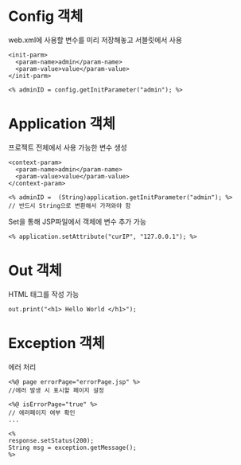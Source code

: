# Config 객체

web.xml에 사용할 변수를 미리 저장해놓고 서블릿에서 사용

```
<init-parm>
  <param-name>admin</param-name>
  <param-value>value</param-value>
</init-parm>
```

```
<% adminID = config.getInitParameter("admin"); %>
```

# Application 객체

프로젝트 전체에서 사용 가능한 변수 생성

```
<context-param>
  <param-name>admin</param-name>
  <param-value>value</param-value>
</context-param>
```

```
<% adminID =  (String)application.getInitParameter("admin"); %>
// 반드시 String으로 변환해서 가져와야 함
```

Set을 통해 JSP파일에서 객체에 변수 추가 가능

```
<% application.setAttribute("curIP", "127.0.0.1"); %>
```

# Out 객체

HTML 태그를 작성 가능

```
out.print("<h1> Hello World </h1>");
```

# Exception 객체

에러 처리

```
<%@ page errorPage="errorPage.jsp" %>
//에러 발생 시 표시할 페이지 설정
```

```
<%@ isErrorPage="true" %>
// 에러페이지 여부 확인
...

<%
response.setStatus(200);
String msg = exception.getMessage();
%>
```
